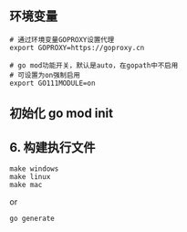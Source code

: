 
## 环境变量
    # 通过环境变量GOPROXY设置代理
    export GOPROXY=https://goproxy.cn
    
    # go mod功能开关，默认是auto，在gopath中不启用
    # 可设置为on强制启用
    export GO111MODULE=on
    
## 初始化 go mod init

## 6. 构建执行文件
```
make windows
make linux
make mac
```
or

```
go generate
```
